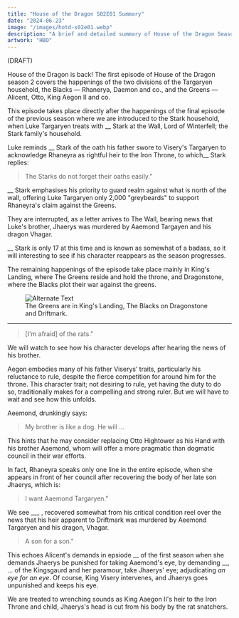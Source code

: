 ```yaml
---
title: "House of the Dragon S02E01 Summary"
date: "2024-06-23"
image: "/images/hotd-s02e01.webp"
description: "A brief and detailed summary of House of the Dragon Season 2, Episode 1."
artwork: "HBO"
---
```


(DRAFT)

House of the Dragon is back! The first episode of House of the Dragon season 2 covers the happenings of the two divisions 
of the Targaryen household, the Blacks &mdash; Rhanerya, Daemon and co., and the Greens &mdash; Alicent, Otto, King Aegon II and co.

This episode takes place directly after the happenings of the final episode of the previous season where we are introduced 
to the Stark household, when Luke Targaryen treats with __ Stark at the Wall, Lord of Winterfell; the Stark family's household.

Luke reminds __ Stark of the oath his father swore to Visery's Targaryen to acknowledge Rhaneyra as rightful heir to the 
Iron Throne, to which__ Stark replies:

> The Starks do not forget their oaths easily."

__ Stark emphasises his priority to guard realm against what is north of the wall, offering Luke Targaryen only 
2,000 "greybeards" to support Rhaneyra's claim against the Greens.

They are interrupted, as a letter arrives to The Wall, bearing news that Luke's brother, Jhaerys was murdered by Aaemond 
Targayen and his dragon Vhagar.

__ Stark is only 17 at this time and is known as somewhat of a badass, so it will interesting to see if his character reappears
as the season progresses.

The remaining happenings of the episode take place mainly in King's Landing, where The Greens reside and hold the throne, and
Dragonstone, where the Blacks plot their war against the greens.

<figure>
  <img src="https://patrickprunty.com/images/king-landing-dragonstone.png" alt="Alternate Text">
  <figcaption>The Greens are in King's Landing, The Blacks on Dragonstone and Driftmark.</figcaption>
</figure>


---



> [I'm afraid] of the rats."

We will watch to see how his character develops after hearing the news of his brother.



Aegon embodies many of his father Viserys’ traits, particularly his reluctance to rule, despite the fierce competition 
for around him for the throne. This character trait; not desiring to rule, yet having the duty to do so, traditionally 
makes for a compelling and strong ruler.  But we will have to wait and see how this unfolds.

Aeemond, drunkingly says:

> My brother is like a dog. He will ...

This hints that he may consider replacing Otto Hightower as his Hand with his brother Aaemond, whom will offer a more 
pragmatic than dogmatic council in their war efforts.


In fact, Rhaneyra speaks only one line in the entire episode, when she appears in front of her council after recovering 
the body of her late son Jhaerys, which is:

> I want Aaemond Targaryen."


We see ___ , recovered somewhat from his critical condition reel over the news that his heir apparent to Driftmark was murdered by
Aeemond Targaryen and his dragon, Vhagar.


> A son for a son."

This echoes Alicent's demands in epsiode __ of the first season when she demands Jhaerys be punished for taking Aaemond's 
eye, by demanding __, ... of the Kingsgaurd and her paramour, take Jhaerys' eye; adjudicating _an eye for an eye_. Of course,
King Visery intervenes, and Jhaerys goes unpunished and keeps his eye.


We are treated to wrenching sounds as King Aaegon II's heir to the Iron Throne and child, Jhaerys's head is cut from his 
body by the rat snatchers.

